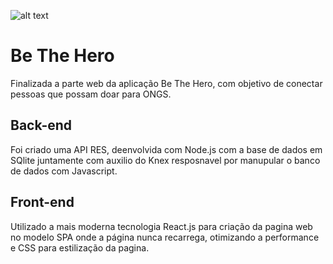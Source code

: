 ![alt text](https://imgflip.com/gif/42kf1l)

# Be The Hero
Finalizada a parte web da aplicação Be The Hero, com objetivo de conectar pessoas que possam doar para ONGS.

## Back-end
 Foi criado uma API RES, deenvolvida com Node.js com a base de dados em SQlite juntamente com auxilio do Knex resposnavel por manupular o banco de dados com Javascript.

## Front-end
Utilizado a mais moderna tecnologia React.js para criação da pagina web no modelo SPA onde a página nunca recarrega, otimizando a performance e CSS para estilização da pagina.

